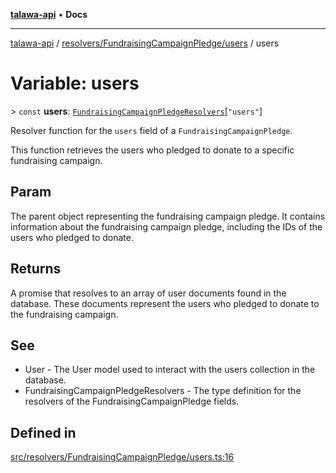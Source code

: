 [**talawa-api**](../../../../README.md) • **Docs**

***

[talawa-api](../../../../modules.md) / [resolvers/FundraisingCampaignPledge/users](../README.md) / users

# Variable: users

\> `const` **users**: [`FundraisingCampaignPledgeResolvers`](../../../../types/generatedGraphQLTypes/type-aliases/FundraisingCampaignPledgeResolvers.md)\[`"users"`\]

Resolver function for the `users` field of a `FundraisingCampaignPledge`.

This function retrieves the users who pledged to donate to a specific fundraising campaign.

## Param

The parent object representing the fundraising campaign pledge. It contains information about the fundraising campaign pledge, including the IDs of the users who pledged to donate.

## Returns

A promise that resolves to an array of user documents found in the database. These documents represent the users who pledged to donate to the fundraising campaign.

## See

 - User - The User model used to interact with the users collection in the database.
 - FundraisingCampaignPledgeResolvers - The type definition for the resolvers of the FundraisingCampaignPledge fields.

## Defined in

[src/resolvers/FundraisingCampaignPledge/users.ts:16](https://github.com/PalisadoesFoundation/talawa-api/blob/f4877b986932181336f42a7336754de05976cd97/src/resolvers/FundraisingCampaignPledge/users.ts#L16)
